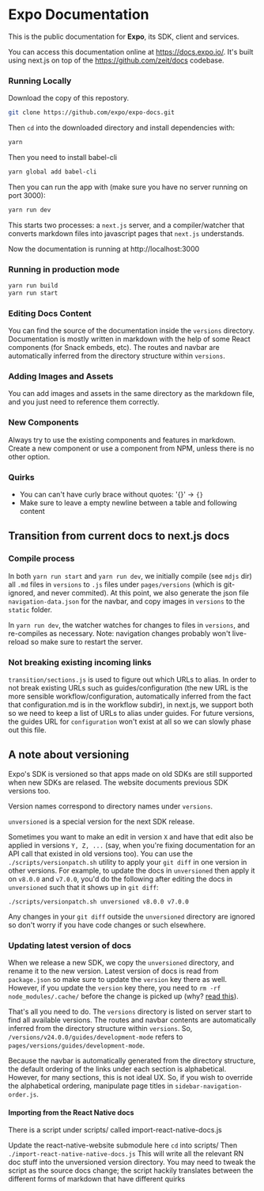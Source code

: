 # Expo Documentation

This is the public documentation for **Expo**, its SDK, client and services.

You can access this documentation online at https://docs.expo.io/. It's built using next.js on top of the https://github.com/zeit/docs codebase.

### Running Locally

Download the copy of this repostory.

```sh
git clone https://github.com/expo/expo-docs.git
```

Then `cd` into the downloaded directory and install dependencies with:

```sh
yarn
```

Then you need to install babel-cli

```sh
yarn global add babel-cli
```

Then you can run the app with (make sure you have no server running on port 3000):

```sh
yarn run dev
```

This starts two processes: a `next.js` server, and a compiler/watcher that converts markdown files into javascript pages that `next.js` understands.

Now the documentation is running at http://localhost:3000

### Running in production mode

```sh
yarn run build
yarn run start
```

### Editing Docs Content

You can find the source of the documentation inside the `versions` directory. Documentation is mostly written in markdown with the help of some React components (for Snack embeds, etc). The routes and navbar are automatically inferred from the directory structure within `versions`.

### Adding Images and Assets

You can add images and assets in the same directory as the markdown file, and you just need to reference them correctly.

### New Components

Always try to use the existing components and features in markdown. Create a new component or use a component from NPM, unless there is no other option.

### Quirks

* You can can't have curly brace without quotes: '{}' -> `{}`
* Make sure to leave a empty newline between a table and following content

## Transition from current docs to next.js docs

### Compile process

In both `yarn run start` and `yarn run dev`, we initially compile (see `mdjs` dir) all `.md` files in `versions` to `.js` files under `pages/versions` (which is git-ignored, and never commited). At this point, we also generate the json file `navigation-data.json` for the navbar, and copy images in `versions` to the `static` folder.

In `yarn run dev`, the watcher watches for changes to files in `versions`, and re-compiles as necessary. Note: navigation changes probably won't live-reload so make sure to restart the server.

### Not breaking existing incoming links

`transition/sections.js` is used to figure out which URLs to alias. In order to not break existing URLs such as guides/configuration (the new URL is the more sensible workflow/configuration, automatically inferred from the fact that configuration.md is in the workflow subdir), in next.js, we support both so we need to keep a list of URLs to alias under guides. For future versions, the guides URL for `configuration` won't exist at all so we can slowly phase out this file.

## A note about versioning

Expo's SDK is versioned so that apps made on old SDKs are still supported
when new SDKs are relased. The website documents previous SDK versions too.

Version names correspond to directory names under `versions`.

`unversioned` is a special version for the next SDK release.

Sometimes you want to make an edit in version `X` and have that edit also
be applied in versions `Y, Z, ...` (say, when you're fixing documentation for an
API call that existed in old versions too). You can use the
`./scripts/versionpatch.sh` utility to apply your `git diff` in one version in
other versions. For example, to update the docs in `unversioned` then apply it
on `v8.0.0` and `v7.0.0`, you'd do the following after editing the docs in
`unversioned` such that it shows up in `git diff`:

`./scripts/versionpatch.sh unversioned v8.0.0 v7.0.0`

Any changes in your `git diff` outside the `unversioned` directory are ignored
so don't worry if you have code changes or such elsewhere.

### Updating latest version of docs

When we release a new SDK, we copy the `unversioned` directory, and rename it to the new version. Latest version of docs is read from `package.json` so make sure to update the `version` key there as well. However, if you update the `version` key there, you need to `rm -rf node_modules/.cache/` before the change is picked up (why? [read this](https://github.com/zeit/next.js/blob/4.0.0/examples/with-universal-configuration/README.md#caveats)).

That's all you need to do. The `versions` directory is listed on server start to find all available versions. The routes and navbar contents are automatically inferred from the directory structure within `versions`. So, `/versions/v24.0.0/guides/development-mode` refers to `pages/versions/guides/development-mode`.

Because the navbar is automatically generated from the directory structure, the default ordering of the links under each section is alphabetical. However, for many sections, this is not ideal UX. So, if you wish to override the alphabetical ordering, manipulate page titles in `sidebar-navigation-order.js`.

#### Importing from the React Native docs

There is a script under scripts/ called import-react-native-docs.js

Update the react-native-website submodule here
`cd` into scripts/
Then `./import-react-native-native-docs.js`
This will write all the relevant RN doc stuff into the unversioned version directory.
You may need to tweak the script as the source docs change; the script hackily translates between the different forms of markdown that have different quirks
